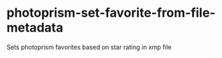 # photoprism-set-favorite-from-file-metadata
Sets photoprism favorites based on star rating in xmp file
